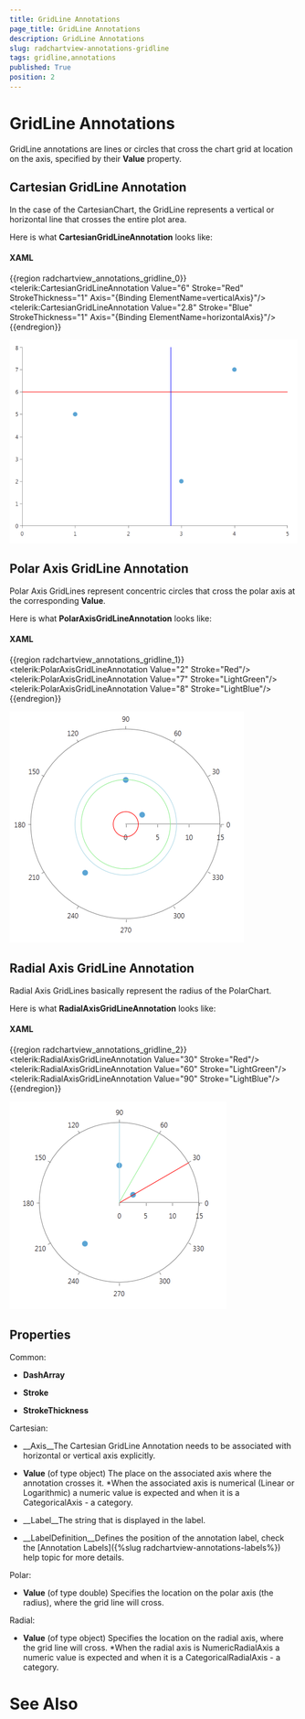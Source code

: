 ```yaml
---
title: GridLine Annotations
page_title: GridLine Annotations
description: GridLine Annotations
slug: radchartview-annotations-gridline
tags: gridline,annotations
published: True
position: 2
---
```


# GridLine Annotations



GridLine annotations are lines or circles that cross the chart grid at location 
        on the axis, specified by their __Value__ property.
    

## Cartesian GridLine Annotation

In the case of the CartesianChart, the GridLine represents a vertical or horizontal line 
          that crosses the entire plot area.
        

Here is what __CartesianGridLineAnnotation__ looks like:
        

#### __XAML__

{{region radchartview_annotations_gridline_0}}
	<telerik:CartesianGridLineAnnotation Value="6" Stroke="Red" StrokeThickness="1" Axis="{Binding ElementName=verticalAxis}"/>
	<telerik:CartesianGridLineAnnotation Value="2.8" Stroke="Blue" StrokeThickness="1" Axis="{Binding ElementName=horizontalAxis}"/>
	{{endregion}}

![Rad Chart View-annotations-cartesian-gridline](images/RadChartView-annotations-cartesian-gridline.png)

## Polar Axis GridLine Annotation

Polar Axis GridLines represent concentric circles that cross the polar axis at the 
          corresponding __Value__.
        

Here is what __PolarAxisGridLineAnnotation__ looks like:
        

#### __XAML__

{{region radchartview_annotations_gridline_1}}
	<telerik:PolarAxisGridLineAnnotation Value="2" Stroke="Red"/>
	<telerik:PolarAxisGridLineAnnotation Value="7" Stroke="LightGreen"/>
	<telerik:PolarAxisGridLineAnnotation Value="8" Stroke="LightBlue"/>
	{{endregion}}

![Rad Chart View-annotations-polar-gridline](images/RadChartView-annotations-polar-gridline.png)

## Radial Axis GridLine Annotation

Radial Axis GridLines basically represent the radius of the PolarChart.
        

Here is what __RadialAxisGridLineAnnotation__ looks like:
        

#### __XAML__

{{region radchartview_annotations_gridline_2}}
	<telerik:RadialAxisGridLineAnnotation Value="30" Stroke="Red"/>
	<telerik:RadialAxisGridLineAnnotation Value="60" Stroke="LightGreen"/>
	<telerik:RadialAxisGridLineAnnotation Value="90" Stroke="LightBlue"/>
	{{endregion}}

![Rad Chart View-annotations-radial-gridline](images/RadChartView-annotations-radial-gridline.png)

## Properties

Common:
        

* __DashArray__

* __Stroke__

* __StrokeThickness__

Cartesian:
        

* __Axis__The Cartesian GridLine Annotation needs to be associated with horizontal or vertical axis explicitly.
            

* __Value__ (of type object)
            The place on the associated axis where the annotation crosses it.
            *When the associated axis is numerical (Linear or Logarithmic) a numeric value is expected and
              when it is a CategoricalAxis - a category.
            

* __Label__The string that is displayed in the label.
            

* __LabelDefinition__Defines the position of the annotation label, check the
              [Annotation Labels]({%slug radchartview-annotations-labels%}) 
              help topic for more details.
            

Polar:
        

* __Value__ (of type double)
            Specifies the location on the polar axis (the radius), where the grid line will cross.
            

Radial:
        

* __Value__ (of type object)
            Specifies the location on the radial axis, where the grid line will cross.
            *When the radial axis is NumericRadialAxis a numeric value is expected and when it is a CategoricalRadialAxis - a category.
            

# See Also
